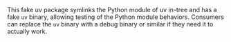 This fake uv package symlinks the Python module of uv in-tree and has a fake `uv` binary, allowing
testing of the Python module behaviors. Consumers can replace the `uv` binary with a debug binary or
similar if they need it to actually work.
